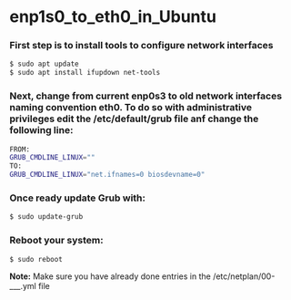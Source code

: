 # enp1s0_to_eth0_in_Ubuntu

### First step is to install tools to configure network interfaces
```bash
$ sudo apt update
$ sudo apt install ifupdown net-tools
```

### Next, change from current enp0s3 to old network interfaces naming convention eth0. To do so with administrative privileges edit the /etc/default/grub file anf change the following line:
```bash
FROM:
GRUB_CMDLINE_LINUX=""
TO:
GRUB_CMDLINE_LINUX="net.ifnames=0 biosdevname=0"
```

### Once ready update Grub with:
```bash
$ sudo update-grub
```

### Reboot your system:
```bash
$ sudo reboot
```

**Note:** Make sure you have already done entries in the /etc/netplan/00-___.yml file
